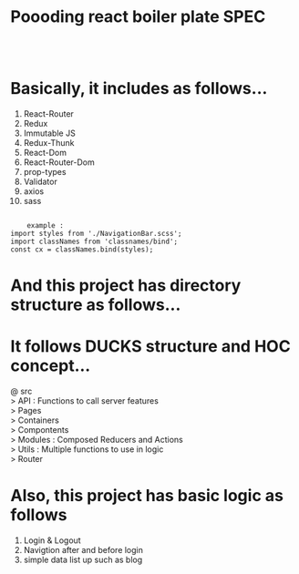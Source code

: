 # Poooding react boiler plate SPEC
<br><br>
# Basically, it includes as follows...

1. React-Router
2. Redux
3. Immutable JS
4. Redux-Thunk
5. React-Dom
6. React-Router-Dom
7. prop-types
8. Validator
9. axios
10. sass
<pre><code>
	example : 
import styles from './NavigationBar.scss';
import classNames from 'classnames/bind';
const cx = classNames.bind(styles);
</code></pre>
  

# And this project has directory structure as follows...
# It follows DUCKS structure and HOC concept...

@ src 
<br>
    > API : Functions to call server features<br>
    > Pages<br>
    > Containers<br>
    > Compontents<br>
    > Modules : Composed Reducers and Actions<br>
    > Utils : Multiple functions to use in logic<br>
    > Router<br>

# Also, this project has basic logic as follows

1. Login & Logout
2. Navigtion after and before login
3. simple data list up such as blog
